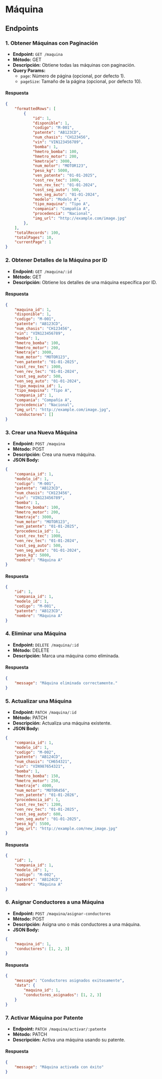 # Máquina

## Endpoints

### 1. Obtener Máquinas con Paginación
- **Endpoint:** `GET /maquina`
- **Método:** GET
- **Descripción:** Obtiene todas las máquinas con paginación.
- **Query Params:**
  - `page`: Número de página (opcional, por defecto 1).
  - `pageSize`: Tamaño de la página (opcional, por defecto 10).

#### Respuesta
```json
{
    "formattedRows": [
        {
            "id": 1,
            "disponible": 1,
            "codigo": "M-001",
            "patente": "AB123CD",
            "num_chasis": "CH123456",
            "vin": "VIN123456789",
            "bomba": 1,
            "hmetro_bomba": 100,
            "hmetro_motor": 200,
            "kmetraje": 3000,
            "num_motor": "MOTOR123",
            "peso_kg": 5000,
            "ven_patente": "01-01-2025",
            "cost_rev_tec": 1000,
            "ven_rev_tec": "01-01-2024",
            "cost_seg_auto": 500,
            "ven_seg_auto": "01-01-2024",
            "modelo": "Modelo A",
            "tipo_maquina": "Tipo A",
            "compania": "Compañía A",
            "procedencia": "Nacional",
            "img_url": "http://example.com/image.jpg"
        },
    ],
    "totalRecords": 100,
    "totalPages": 10,
    "currentPage": 1
}
```

### 2. Obtener Detalles de la Máquina por ID
- **Endpoint:** `GET /maquina/:id`
- **Método:** GET
- **Descripción:** Obtiene los detalles de una máquina específica por ID.

#### Respuesta
```json
{
    "maquina_id": 1,
    "disponible": 1,
    "codigo": "M-001",
    "patente": "AB123CD",
    "num_chasis": "CH123456",
    "vin": "VIN123456789",
    "bomba": 1,
    "hmetro_bomba": 100,
    "hmetro_motor": 200,
    "kmetraje": 3000,
    "num_motor": "MOTOR123",
    "ven_patente": "01-01-2025",
    "cost_rev_tec": 1000,
    "ven_rev_tec": "01-01-2024",
    "cost_seg_auto": 500,
    "ven_seg_auto": "01-01-2024",
    "tipo_maquina_id": 1,
    "tipo_maquina": "Tipo A",
    "compania_id": 1,
    "compania": "Compañía A",
    "procedencia": "Nacional",
    "img_url": "http://example.com/image.jpg",
    "conductores": []
}
```

### 3. Crear una Nueva Máquina
- **Endpoint:** `POST /maquina`
- **Método:** POST
- **Descripción:** Crea una nueva máquina.
- **JSON Body:**
```json
{
    "compania_id": 1,
    "modelo_id": 1,
    "codigo": "M-001",
    "patente": "AB123CD",
    "num_chasis": "CH123456",
    "vin": "VIN123456789",
    "bomba": 1,
    "hmetro_bomba": 100,
    "hmetro_motor": 200,
    "kmetraje": 3000,
    "num_motor": "MOTOR123",
    "ven_patente": "01-01-2025",
    "procedencia_id": 1,
    "cost_rev_tec": 1000,
    "ven_rev_tec": "01-01-2024",
    "cost_seg_auto": 500,
    "ven_seg_auto": "01-01-2024",
    "peso_kg": 5000,
    "nombre": "Máquina A"
}
```

#### Respuesta
```json
{
    "id": 1,
    "compania_id": 1,
    "modelo_id": 1,
    "codigo": "M-001",
    "patente": "AB123CD",
    "nombre": "Máquina A"
}
```

### 4. Eliminar una Máquina
- **Endpoint:** `DELETE /maquina/:id`
- **Método:** DELETE
- **Descripción:** Marca una máquina como eliminada.

#### Respuesta
```json
{
    "message": "Máquina eliminada correctamente."
}
```

### 5. Actualizar una Máquina
- **Endpoint:** `PATCH /maquina/:id`
- **Método:** PATCH
- **Descripción:** Actualiza una máquina existente.
- **JSON Body:**
```json
{
    "compania_id": 1,
    "modelo_id": 1,
    "codigo": "M-002",
    "patente": "AB124CD",
    "num_chasis": "CH654321",
    "vin": "VIN987654321",
    "bomba": 1,
    "hmetro_bomba": 150,
    "hmetro_motor": 250,
    "kmetraje": 4000,
    "num_motor": "MOTOR456",
    "ven_patente": "01-01-2026",
    "procedencia_id": 1,
    "cost_rev_tec": 1200,
    "ven_rev_tec": "01-01-2025",
    "cost_seg_auto": 600,
    "ven_seg_auto": "01-01-2025",
    "peso_kg": 5500,
    "img_url": "http://example.com/new_image.jpg"
}
```

#### Respuesta
```json
{
    "id": 1,
    "compania_id": 1,
    "modelo_id": 1,
    "codigo": "M-002",
    "patente": "AB124CD",
    "nombre": "Máquina A"
}
```

### 6. Asignar Conductores a una Máquina
- **Endpoint:** `POST /maquina/asignar-conductores`
- **Método:** POST
- **Descripción:** Asigna uno o más conductores a una máquina.
- **JSON Body:**
```json
{
    "maquina_id": 1,
    "conductores": [1, 2, 3]
}
```

#### Respuesta
```json
{
    "message": "Conductores asignados exitosamente",
    "data": {
        "maquina_id": 1,
        "conductores_asignados": [1, 2, 3]
    }
}
```

### 7. Activar Máquina por Patente
- **Endpoint:** `PATCH /maquina/activar/:patente`
- **Método:** PATCH
- **Descripción:** Activa una máquina usando su patente.

#### Respuesta
```json
{
    "message": "Máquina activada con éxito"
}
```